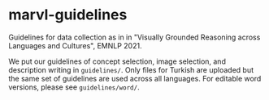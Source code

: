 # marvl-guidelines
Guidelines for data collection as in in "Visually Grounded Reasoning across Languages and Cultures", EMNLP 2021.

We put our guidelines of concept selection, image selection, and description writing in `guidelines/`. Only files for Turkish are uploaded but the same set of guidelines are used across all languages. For editable word versions, please see `guidelines/word/`.
